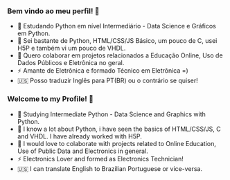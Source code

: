 ### Bem vindo ao meu perfil! 👋 

- 🌱 Estudando Python em nível Intermediário - Data Science e Gráficos em Python.
- 🧠 Sei bastante de Python, HTML/CSS/JS Básico, um pouco de C, usei H5P e também vi um pouco de VHDL.
- 👯 Quero colaborar em projetos relacionados a Educação Online, Uso de Dados Públicos e Eletrônica no geral.
- ⚡ Amante de Eletrônica e formado Técnico em Eletrônica =)
- 🇺🇸  Posso traduzir Inglês para PT(BR) ou o contrário se quiser!

### Welcome to my Profile! 👋
- 🌱 Studying Intermediate Python - Data Science and Graphics with Python.
- 🧠 I know a lot about Python, i have seen the basics of HTML/CSS/JS, C and VHDL. I have already worked with H5P. 
- 👯 I would love to colaborate with projects related to Online Education, Use of Public Data and Electronics in general. 
- ⚡ Electronics Lover and formed as Electronics Technician!
- 🇺🇸  I can translate English to Brazilian Portuguese or vice-versa. 
